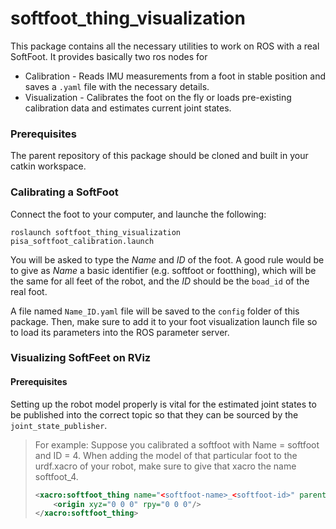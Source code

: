 # softfoot_thing_visualization

This package contains all the necessary utilities to work on ROS with a real SoftFoot. It provides basically two ros nodes for
* Calibration - Reads IMU measurements from a foot in stable position and saves a `.yaml` file with the necessary details.
* Visualization - Calibrates the foot on the fly or loads pre-existing calibration data and estimates current joint states.

### Prerequisites

The parent repository of this package should be cloned and built in your catkin workspace.

### Calibrating a SoftFoot
Connect the foot to your computer, and launche the following:

`roslaunch softfoot_thing_visualization pisa_softfoot_calibration.launch`

You will be asked to type the *Name* and *ID* of the foot. A good rule would be to give as *Name* a basic identifier (e.g. softfoot or footthing), which will be the same for all feet of the robot, and the *ID* should be the `boad_id` of the real foot.

A file named `Name_ID.yaml` file will be saved to the `config` folder of this package. Then, make sure to add it to your foot visualization launch file so to load its parameters into the ROS parameter server.

### Visualizing SoftFeet on RViz

#### Prerequisites

Setting up the robot model properly is vital for the estimated joint states to be published into the correct topic so that they can be sourced by the `joint_state_publisher`.

> For example:
> Suppose you calibrated a softfoot with Name = softfoot and ID = 4.
> When adding the model of that particular foot to the urdf.xacro of your robot, make sure to give that xacro the name softfoot_4.
> ```xml
> <xacro:softfoot_thing name="<softfoot-name>_<softfoot-id>" parent="<parent-link>">
>     <origin xyz="0 0 0" rpy="0 0 0"/>
> </xacro:softfoot_thing>
> ```

